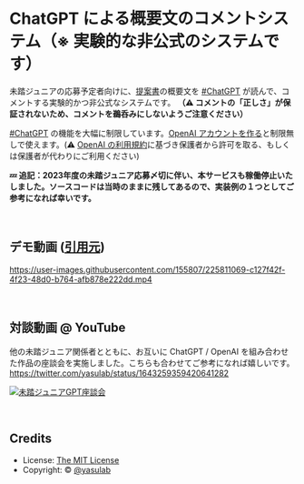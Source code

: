 # ChatGPT による概要文のコメントシステム（※ 実験的な非公式のシステムです）

未踏ジュニアの応募予定者向けに、[提案書](https://jr.mitou.org/download)の概要文を [#ChatGPT](https://twitter.com/hashtag/ChatGPT) が読んで、コメントする実験的かつ非公式なシステムです。 **（:warning: コメントの「正しさ」が保証されないため、コメントを鵜呑みにしないようご注意ください）**

[#ChatGPT](https://twitter.com/hashtag/ChatGPT) の機能を大幅に制限しています。[OpenAI アカウントを作る](https://chat.openai.com/chat)と制限無しで使えます。(:warning: [OpenAI の利用規約](https://openai.com/policies/terms-of-use#:~:text=You%20must%20be%20at%20least%2013%20years%20old%20to%20use%20the%20Services.%20If%20you%20are%20under%2018%20you%20must%20have%20your%20parent%20or%20legal%20guardian%E2%80%99s%20permission%20to%20use%20the%20Services.)に基づき保護者から許可を取る、もしくは保護者が代わりにご利用ください)

**💤 追記：2023年度の未踏ジュニア応募〆切に伴い、本サービスも稼働停止いたしました。ソースコードは当時のままに残してあるので、実装例の１つとしてご参考になれば幸いです。**


<br>

## デモ動画 ([引用元](https://twitter.com/yasulab/status/1636579774394138624))

https://user-images.githubusercontent.com/155807/225811069-c127f42f-4f23-48d0-b764-afb878e222dd.mp4

<br>

## 対談動画 @ YouTube
他の未踏ジュニア関係者とともに、お互いに ChatGPT / OpenAI を組み合わせた作品の座談会を実施しました。こちらも合わせてご参考になれば嬉しいです。 https://twitter.com/yasulab/status/1643259359420641282

[![未踏ジュニアGPT座談会](https://github.com/yasulab/gpt-linter/assets/155807/5b3f4dc5-05e7-4d61-be3e-c1ec46340c06)](https://twitter.com/yasulab/status/1643259359420641282)

<br>

## Credits

- License: [The MIT License](https://github.com/yasulab/gpt-linter/blob/main/LICENSE.md)
- Copyright: &copy; [@yasulab](https://twitter.com/yasulab)
